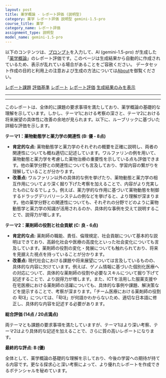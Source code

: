 ```yaml
---
layout: post
title: 薬学概論 - レポート評価 (説明型)
category: 薬学 レポート評価 説明型 gemini-1.5-pro
course_title: 薬学
category_name: レポート評価
assignment_type: 説明型
model_name: gemini-1.5-pro
---
```


以下のコンテンツは、[プロンプト](http://127.0.0.1:8000/generated/薬学/gemini-1.5-pro/prompt_レポート評価-説明型.md)を入力して、AI (gemini-1.5-pro) が生成した「[薬学概論](/contents/薬学/)」のレポート評価です。このページは生成結果から自動的に作成されているため、表示が乱れている場合があることをご容赦ください。
データセット作成の目的と利用上の注意および生成の方法については[About](/About)を御覧ください。

[レポート課題](../レポート課題-説明型)
[評価基準](../評価基準-説明型)
[レポート](../レポート-説明型)
[レポート評価](../レポート評価-説明型)
[生成結果のみを表示](http://127.0.0.1:8000/generated/薬学/gemini-1.5-pro/レポート評価-説明型.md)
  

***
***
  
このレポートは、全体的に課題の要求事項を満たしており、薬学概論の基礎的な理解を示しています。しかし、テーマ1における考察の深さと、テーマ2における将来展望の具体性に改善の余地が見られます。以下に、ルーブリックに基づいた詳細な評価を示します。

**テーマ1：薬物動態学と薬力学の関連性 (B: 優 - 8点)**

* **肯定的な点:** 薬物動態学と薬力学のそれぞれの概要を正確に説明し、両者の関連性についても概ね適切に記述しています。ワルファリンの例を用いて、薬物動態と薬力学を考慮した薬物治療の重要性を示している点も評価できます。他の薬学分野との関連性についても言及しており、学習内容の繋がりを理解していることが分かります。
* **改善点:** ワルファリン以外の具体的な例を挙げたり、薬物動態と薬力学の相互作用についてより深く掘り下げた考察を加えることで、内容がより充実したものになるでしょう。例えば、薬力学的な作用に基づいて薬物動態を制御するドラッグデリバリーシステムの例などを挙げると、より理解が深まります。他の薬学分野との関連性についても、それぞれの分野でどのように薬物動態学と薬力学の知識が活用されるのか、具体的な事例を交えて説明することで、説得力が増します。

**テーマ2：薬剤師の役割と社会貢献 (C: 良 - 6点)**

* **肯定的な点:** 薬剤師の職能、責任、倫理規定、社会貢献について基本的な説明はできており、高齢化社会や医療の高度化といった社会変化についても言及しています。薬剤師の役割の変化・発展についても触れられており、将来を見据えた視点を持っていることが分かります。
* **改善点:** 現代社会における課題や将来展望については言及しているものの、具体的な内容に欠けています。例えば、ゲノム情報に基づいた個別化医療への対応について、具体的な薬剤師の役割や必要なスキルについて掘り下げて記述することで、より説得力が増します。また、ICTを活用した服薬支援や在宅医療における薬剤師の活躍についても、具体的な事例や課題、解決策などを提示することで、考察が深まります。「チーム医療における薬剤師の役割の 확대」については、「확대」が何語かわからないため、適切な日本語に修正し、具体的な内容を記述する必要があります。


**総合評価 (14点 / 20点満点)**

両テーマとも課題の要求事項を満たしていますが、テーマ1はより深い考察、テーマ2はより具体的な記述を加えることで、さらに質の高いレポートになります。


**最終的な評点: B (優)**

全体として、薬学概論の基礎的な理解を示しており、今後の学習への期待が持てる内容です。更なる探求心と深い考察によって、より優れたレポートを作成できるポテンシャルを秘めています。
